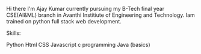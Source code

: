 Hi there I'm Ajay Kumar 
currently pursuing my B-Tech final year CSE(AI&ML) branch in Avanthi Institiute of Engineering and Technology. Iam trained on python full stack web development.

Skills:

Python
Html
CSS
Javascript
c programming
Java (basics)
